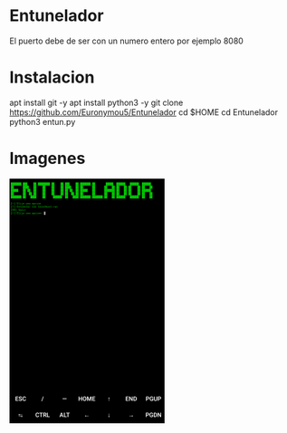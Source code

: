 # Entunelador
El puerto debe de ser con un numero entero por ejemplo 8080
# Instalacion
apt install git -y
apt install python3 -y
git clone https://github.com/Euronymou5/Entunelador
cd $HOME
cd Entunelador
python3 entun.py
# Imagenes
![image.png](https://github.com/Euronymou5/Entunelador/raw/main/.imagenes/image.png)
